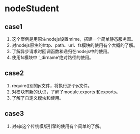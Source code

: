 # nodeStudent
## case1  
1. 这个案例是用原生nodejs设置mime，搭建一个简单静态服务器。
2. 对nodejs原生的http、path、url、fs模块的使用有个大概的了解。
3. 了解异步请求时回调函数和递归在nodejs中的使用。
4. 使用fs模块中 ‘_dirname’绝对路径的使用。

## case2
1. require()别的js文件，将执行那个js文件。
2. 对模块有新的认识，了解了module.exports 和exports。
3. 了解了自定义模块和使用。
 
## case3
1. 对ejs这个传统模版引擎的使用有个简单的了解。

 
